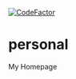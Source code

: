 [![CodeFactor](https://www.codefactor.io/repository/github/malkaviano/personal/badge)](https://www.codefactor.io/repository/github/malkaviano/personal)

# personal
My Homepage
